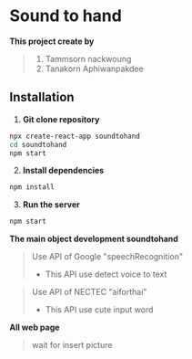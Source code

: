 # Sound to hand
**This project create by**
> 1. Tammsorn nackwoung
> 2. Tanakorn Aphiwanpakdee

## Installation
1. **Git clone repository**
```sh
npx create-react-app soundtohand
cd soundtohand
npm start
```

2. **Install dependencies**
```sh
npm install
```

3. **Run the server**
```sh
npm start
```

**The main object development soundtohand**
> Use API of Google "speechRecognition"
> - This API use detect voice to text

> Use API of NECTEC "aiforthai"
> - This API use cute input word

**All web page**
> wait for insert picture
